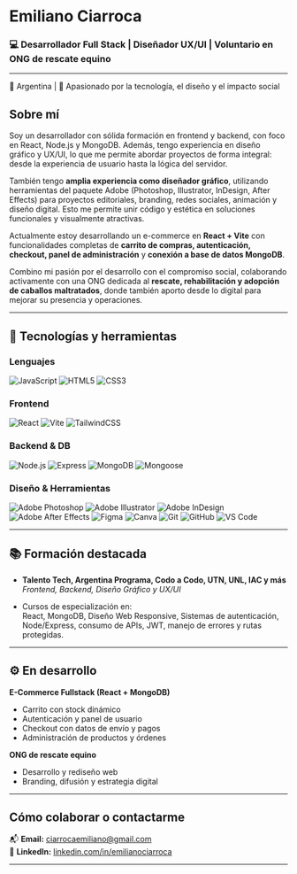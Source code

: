 # Emiliano Ciarroca

### 💻 Desarrollador Full Stack | Diseñador UX/UI | Voluntario en ONG de rescate equino

---

📍 Argentina | 🧠 Apasionado por la tecnología, el diseño y el impacto social

## Sobre mí

Soy un desarrollador con sólida formación en frontend y backend, con foco en React, Node.js y MongoDB. Además, tengo experiencia en diseño gráfico y UX/UI, lo que me permite abordar proyectos de forma integral: desde la experiencia de usuario hasta la lógica del servidor.

También tengo **amplia experiencia como diseñador gráfico**, utilizando herramientas del paquete Adobe (Photoshop, Illustrator, InDesign, After Effects) para proyectos editoriales, branding, redes sociales, animación y diseño digital. Esto me permite unir código y estética en soluciones funcionales y visualmente atractivas.

Actualmente estoy desarrollando un e-commerce en **React + Vite** con funcionalidades completas de **carrito de compras, autenticación, checkout, panel de administración** y **conexión a base de datos MongoDB**.

Combino mi pasión por el desarrollo con el compromiso social, colaborando activamente con una ONG dedicada al **rescate, rehabilitación y adopción de caballos maltratados**, donde también aporto desde lo digital para mejorar su presencia y operaciones.

---

## 🧠 Tecnologías y herramientas

### Lenguajes
![JavaScript](https://img.shields.io/badge/-JavaScript-black?style=flat-square&logo=javascript)
![HTML5](https://img.shields.io/badge/-HTML5-E34F26?style=flat-square&logo=html5)
![CSS3](https://img.shields.io/badge/-CSS3-1572B6?style=flat-square&logo=css3)

### Frontend
![React](https://img.shields.io/badge/-React-61DAFB?style=flat-square&logo=react)
![Vite](https://img.shields.io/badge/-Vite-646CFF?style=flat-square&logo=vite)
![TailwindCSS](https://img.shields.io/badge/-TailwindCSS-38B2AC?style=flat-square&logo=tailwind-css)

### Backend & DB
![Node.js](https://img.shields.io/badge/-Node.js-339933?style=flat-square&logo=node.js)
![Express](https://img.shields.io/badge/-Express-black?style=flat-square&logo=express)
![MongoDB](https://img.shields.io/badge/-MongoDB-47A248?style=flat-square&logo=mongodb)
![Mongoose](https://img.shields.io/badge/-Mongoose-880000?style=flat-square&logo=mongoose)

### Diseño & Herramientas
![Adobe Photoshop](https://img.shields.io/badge/-Photoshop-31A8FF?style=flat-square&logo=adobe-photoshop)
![Adobe Illustrator](https://img.shields.io/badge/-Illustrator-FF9A00?style=flat-square&logo=adobe-illustrator)
![Adobe InDesign](https://img.shields.io/badge/-InDesign-FF3366?style=flat-square&logo=adobe-indesign)
![Adobe After Effects](https://img.shields.io/badge/-After_Effects-9999FF?style=flat-square&logo=adobe-after-effects)
![Figma](https://img.shields.io/badge/-Figma-F24E1E?style=flat-square&logo=figma)
![Canva](https://img.shields.io/badge/-Canva-00C4CC?style=flat-square&logo=canva)
![Git](https://img.shields.io/badge/-Git-F05032?style=flat-square&logo=git)
![GitHub](https://img.shields.io/badge/-GitHub-181717?style=flat-square&logo=github)
![VS Code](https://img.shields.io/badge/-VS%20Code-007ACC?style=flat-square&logo=visual-studio-code)

---

## 📚 Formación destacada

- **Talento Tech, Argentina Programa, Codo a Codo, UTN, UNL, IAC y más**  
  *Frontend, Backend, Diseño Gráfico y UX/UI*

- Cursos de especialización en:  
  React, MongoDB, Diseño Web Responsive, Sistemas de autenticación, Node/Express, consumo de APIs, JWT, manejo de errores y rutas protegidas.

---

## ⚙️ En desarrollo

**E-Commerce Fullstack (React + MongoDB)**  
- Carrito con stock dinámico  
- Autenticación y panel de usuario  
- Checkout con datos de envío y pagos  
- Administración de productos y órdenes

**ONG de rescate equino**  
- Desarrollo y rediseño web  
- Branding, difusión y estrategia digital  

---

## Cómo colaborar o contactarme

📬 **Email:** ciarrocaemiliano@gmail.com  
💼 **LinkedIn:** [linkedin.com/in/emilianociarroca](https://linkedin.com/in/emiiarroca)  

---
